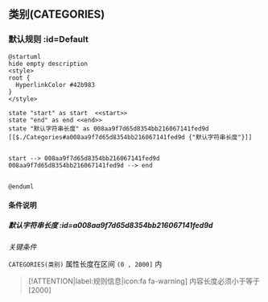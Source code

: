 ## 类别(CATEGORIES) <!-- {docsify-ignore-all} -->

   

### 默认规则 :id=Default

```plantuml
@startuml
hide empty description
<style>
root {
  HyperlinkColor #42b983
}
</style>

state "start" as start  <<start>>
state "end" as end <<end>>
state "默认字符串长度" as 008aa9f7d65d8354bb216067141fed9d [[$./Categories#a008aa9f7d65d8354bb216067141fed9d {"默认字符串长度"}]]


start --> 008aa9f7d65d8354bb216067141fed9d 
008aa9f7d65d8354bb216067141fed9d --> end 


@enduml
```

#### 条件说明

##### 默认字符串长度 :id=a008aa9f7d65d8354bb216067141fed9d


*关键条件*


`CATEGORIES(类别)` 属性长度在区间 `(0 , 2000]` 内

> [!ATTENTION|label:规则信息|icon:fa fa-warning]
> 内容长度必须小于等于[2000]







